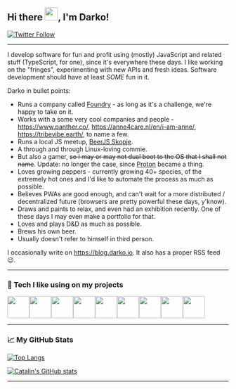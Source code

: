 ## Hi there <img src="https://raw.githubusercontent.com/MartinHeinz/MartinHeinz/master/wave.gif" width="30px">, I'm Darko!


<a target="_blank" rel="noopener noreferrer" href="https://twitter.com/intent/follow?screen_name=d_bozhinovski"><img src="https://camo.githubusercontent.com/1fcde30ea4d9b5585d5326200615048af9e2828e74fb0bd92a97569096e72e6a/68747470733a2f2f696d672e736869656c64732e696f2f747769747465722f666f6c6c6f772f645f626f7a68696e6f76736b693f7374796c653d736f6369616c" alt="Twitter Follow" data-canonical-src="https://img.shields.io/twitter/follow/d_bozhinovski?style=social" style="max-width:100%;"></a>

---

I develop software for fun and profit using (mostly) JavaScript and related stuff (TypeScript, for one), since it's everywhere these days. I like working on the "fringes", experimenting with new APIs and fresh ideas. Software development should have at least *SOME* fun in it.

Darko in bullet points:

* Runs a company called [Foundry](https://foundry.mk) - as long as it's a challenge, we're happy to take on it. 
* Works with a some very cool companies and people - https://www.panther.co/, https://anne4care.nl/en/i-am-anne/, https://tribevibe.earth/, to name a few.
* Runs a local JS meetup, [BeerJS Skopje](https://beerjs.mk/).
* A through and through Linux-loving commie.
* But also a gamer, <strike>so I may or may not dual boot to the OS that I shall not name</strike>. Update: no longer the case, since [Proton](https://github.com/ValveSoftware/Proton/) became a thing.
* Loves growing peppers - currently growing 40+ species, of the extremely hot ones and I'd like to automate the process as much as possible. 
* Believes PWAs are good enough, and can't wait for a more distributed / decentralized future (browsers are pretty powerful these days, y'know).
* Draws and paints to relax, and even had an exhibition recently. One of these days I may even make a portfolio for that.
* Loves and plays D&D as much as possible.
* Brews his own beer.
* Usually doesn't refer to himself in third person.

I occasionally write on https://blog.darko.io. It also has a proper RSS feed :wink:.

---
### 🔧 Tech I like using on my projects

<div style="display:flex;">
  <img src="https://cdn.worldvectorlogo.com/logos/typescript.svg" width="50">
  <img src="https://cdn.worldvectorlogo.com/logos/react-1.svg" width="50" />
  <img src="https://cdn.worldvectorlogo.com/logos/postgresql.svg" width="50" />
  <img src="https://cdn.worldvectorlogo.com/logos/graphql.svg" width="50" />
  <img src="https://cdn.worldvectorlogo.com/logos/gatsby.svg" width="50">
  <img src="https://cdn.worldvectorlogo.com/logos/tailwindcss.svg" width="50">
  <img src="https://cdn.worldvectorlogo.com/logos/nodejs-icon.svg" width="50" />
  <img src="https://cdn.worldvectorlogo.com/logos/hapi.svg" width="50" />
  <img src="https://cdn.worldvectorlogo.com/logos/linux-tux.svg" width="50" />
</div>

---

### &#x1f4c8; My GitHub Stats

[![Top Langs](https://github-readme-stats.vercel.app/api/top-langs/?username=DBozhinovski&hide=java,html,css&theme=synthwave)](https://github.com/anuraghazra/github-readme-stats)

[![Catalin's GitHub stats](https://github-readme-stats.vercel.app/api?username=DBozhinovski&theme=synthwave)](https://github.com/anuraghazra/github-readme-stats)

---